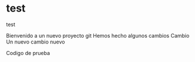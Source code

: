 # test
test


Bienvenido a un nuevo proyecto git
Hemos hecho algunos cambios
Cambio
Un nuevo cambio
nuevo

Codigo de prueba